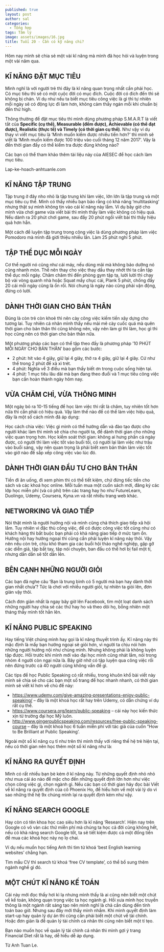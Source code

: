 ```yaml
---
published: true
layout: post
author: sal
categories:
  - Tổng hợp
tags: Tâm lý
image: assets/images/16.jpg
title: Tuổi 20 - Cần có kỹ năng chi?
---
```

Hôm nay mình sẽ chia sẻ một vài kĩ năng mà mình đã học hỏi và luyện trong một vài năm qua.

## KĨ NĂNG ĐẶT MỤC TIÊU

Mình nghĩ là với người trẻ thì đây là kĩ năng quan trọng nhất cần phải học. Có mục tiêu thì sẽ có một cuộc đời có mục đích. Cuộc đời có đích đến thì sẽ không bị chán. Ví dụ như nếu ta biết mục tiêu công việc là gì thì tự nhiên mỗi ngày sẽ có động lực đi làm hơn, không cảm thấy ngán mỗi khi chuẩn bị đến thứ high.

Thông thường để đặt mục tiêu thì mình dùng phương pháp S.M.A.R.T là viết tắt của **Specific (cụ thể), Measurable (đếm được), Achievable (có thể đạt được), Realistic (thực tế) và Timely (có thời gian cụ thể)**. Như vậy ví dụ thay vì viết mục tiêu là ‘Mình muốn kiếm được nhiều tiền hơn?’ thì mình sẽ viết là ‘Mình muốn kiếm được 100 triệu vào cuối tháng 12 năm 2017’. Vậy là đến thời gian đấy có thể kiểm tra được đúng không nào?

Các bạn có thể tham khảo thêm tài liệu này của AIESEC để học cách làm mục tiêu.

Lap-ke-hoach-anhtuanle.com

## KĨ NĂNG TẬP TRUNG

Tập trung ở đây nho nhỏ là tập trung khi làm việc, lớn lớn là tập trung và một mục tiêu cụ thể. Mình có thấy nhiều bạn bảo rằng có khả năng ‘multitasking’ nhưng thật sự mình không tin vào cái kĩ năng này lắm. Ví dụ bây giờ cho mình vừa chơi game vừa viết bài thì mình thấy làm việc không có hiệu quả. Nếu dành ra 20 phút chơi game, sau đấy 20 phút ngồi viết bài thì thấy hiệu quả hơn hẳn.

Một cách để luyện tập trung trong công việc là dùng phương pháp làm việc Pomodoro mà mình đã giới thiệu nhiều lần. Làm 25 phút nghỉ 5 phút.

## TẬP THỂ DỤC MỖI NGÀY

Cơ thể người nó cũng như cái máy, nếu dùng mãi mà không bảo dưỡng nó cũng nhanh mòn. Thế nên thay cho việc thay dầu thay nhớt thì ta cần tập thể dục mỗi ngày. Chăm chăm thì đến phòng gym tập tạ, lười lười thì chạy bộ vài vòng quanh nhà hoặc Squat mấy chục cái, Plank 5 phút, chống đẩy 20 cái mỗi ngày cũng là ổn rồi. Nói chung là ngày nào cũng phải vận động, đừng có lười.

## DÀNH THỜI GIAN CHO BẢN THÂN

Đúng là còn trẻ còn khoẻ thì nên cày công việc kiếm tiền xây dựng cho tương lai. Tuy nhiên cá nhân mình thấy nếu mải mê cày cuốc quá mà quên thời gian cho bản thân thì cũng không nên, vậy nên làm gì thì làm, học gì thì học cũng nên có thời gian cho bản thân nữa.

Một phương pháp các bạn có thể tập theo đấy là phương pháp ’10 PHÚT MỖI NGÀY CHO BẢN THÂN’ bao gồm các bước:
- 2 phút: hít vào 4 giây, giữ lại 4 giây, thở ra 4 giây, giữ lại 4 giây. Cứ như thế trong 2 phút để xả xì trét.
- 4 phút: Nghĩa về 3 điều mà bạn thấy biết ơn trong cuộc sống hiện tại.
- 4 phút: 1 mục tiêu lâu dài mà bạn đang theo đuổi và 1 mục tiêu công việc bạn cần hoàn thành ngày hôm nay.

## VỪA CHĂM CHỈ, VỪA THÔNG MINH

Một ngày bỏ ra 10-15 tiếng để học làm việc thì rất là chăm, tuy nhiên tốt hơn nữa thì cần phải có hiệu quả. Vậy làm thế nào để có thể làm việc hiệu quả, đây là một số cách mình đã áp dụng:

Học cách chia việc: Việc gì mình có thể hướng dẫn và đào tạo được cho người khác làm thì mình sẽ chia cho người ta, để dành thời gian cho những việc quan trọng hơn.
Học kiểm soát thời gian: không ai hưng phấn cả ngày được, có người thì làm việc tốt vào buổi tối, có người lại làm việc như trâu vào buổi sáng, vậy nên quan trọng là phải biết xem bản thân làm việc tốt vào giờ nào để sắp xếp công việc vào lúc đó.

## DÀNH THỜI GIAN ĐẦU TƯ CHO BẢN THÂN

Tiền đi ăn uống, đi xem phim thì có thể tiết kiệm, chứ đừng tiếc tiền cho sách và các khoá học online. Mỗi tuần mua một cuốn sách mới, đăng ký các lớp học miễn phí (và có phí) trên các trang hay ho như FutureLearn, Duolingo, Udemy, Coursera, Kyna.vn và rất nhiều trang web khác.

## NETWORKING VÀ GIAO TIẾP

Nói thật mình là người hướng nội và mình cũng chả thích giao tiếp xã hội lắm. Tuy nhiên vì đặc thù công việc, để có được công việc tốt cũng như có khách hàng thì bắt buộc bạn phải có khả năng giao tiếp ở mức tạm ổn. Hướng nội hay hướng ngoại thì cũng cần phải luyện kĩ năng này thôi. Vậy nên nếu còn trẻ, chịu khó tham gia các buổi hội thảo nghề nghiệp, gặp gỡ các diễn giả, tập bắt tay, tập nói chuyện, ban đầu có thể hơi bị fail một tí, nhưng dần dần sẽ tốt dần lên.

## BÊN CẠNH NHỮNG NGƯỜI GIỎI

Các bạn đã nghe câu ‘Bạn là trung bình có 5 người mà bạn hay dành thời gian nhất chưa’? Tức là chơi với nhiều người giỏi, tự nhiên ta giỏi lên, đơn giản vậy thôi.

Cách đơn giản nhất là ngay bây giờ lên Facebook, tìm một loạt danh sách những người hay chia sẻ các thứ hay ho và theo dõi họ, bỗng nhiên một tháng thấy mình tốt hẳn lên.

## KĨ NĂNG PUBLIC SPEAKING

Hay tiếng Việt chúng mình hay gọi là kĩ năng thuyết trình ấy. Kĩ năng này thì mặc định là mấy bạn hướng ngoại sẽ giỏi hơn, vì người ta chịu nói hơn những người hướng nội như chúng mình. Nhưng không phải là không luyện tập được. Hồi trước khi mình mới vào đại học mình cũng nhát lắm, nói trong nhóm 4 người còn ngại nữa là. Bây giờ nhờ có tập luyện qua công việc rồi nên đứng trước cả 40 người cũng không vấn đề gì.

Các tips để học Public Speaking có rất nhiều, trong khuôn khổ bài viết này mình sẽ chia sẻ cho các bạn một số trang để học nhanh nhanh, có thời gian mình sẽ viết kĩ hơn về chủ đề này:
- https://www.udemy.com/give-amazing-presentations-enjoy-public-speaking/ – đây là một khoá học rất hay trên Udemy, có dẫn chứng ví dụ rất cụ thể.
- https://www.coursera.org/learn/public-speaking – cái này học kiến thức xịn từ trường đại học Mỹ luôn.
- http://www.gingerpublicspeaking.com/resources/free-public-speaking-course – đây là một khoá học 6 tuần miễn phí với tác giả của cuốn ”How to Be Brilliant at Public Speaking’.

Ngoài một số kĩ năng cụ tỉ như trên thì mình thấy với riêng thế hệ trẻ hiện tại, nếu có thời gian nên học thêm một số kĩ năng như là:

## KĨ NĂNG RA QUYẾT ĐỊNH

Mình có rất nhiều bạn bè kém ở kĩ năng này. Từ những quyết định nhỏ nhỏ như mua cái áo nào để mặc cho đến những quyết định lớn hơn như việc chọn công việc gì, chọn ngành gì. Nếu các bạn có thời gian hãy đọc bài Viết về kĩ năng ra quyết định của cô Phoenix Ho, để hiểu hơn về một vài lý do vì sao những thế hệ 9x chúng mình lại ra quyết định kém như vậy.

## KĨ NĂNG SEARCH GOOGLE

Hay còn có tên khoa học cao siêu hơn là kĩ năng ‘Research’. Hiện nay trên Google có vô vàn các thứ miễn phí mà chúng ta học cả đời cũng không hết, nếu có khả năng search Google tốt, ta sẽ tiết kiệm được cả một đống tiền để mua các khoá học này nọ lọ chai.

Ví dụ nếu muốn học tiếng Anh thì tìm từ khoá ‘best English learning websites’ chẳng hạn.

Tìm mẫu CV thì search từ khoá ‘free CV template’, có thể bổ sung thêm ngành nghề gì đó.

## MỘT CHÚT KĨ NĂNG KẾ TOÁN

Cái này mới đọc thấy hơi kì lạ nhưng mình thấy là ai cũng nên biết một chút về kế toán, không quan trọng việc ta học ngành gì. Hồi xưa mình học truyền thông là một ngành rất sáng tạo nên mình nghĩ là chả cần dùng đến tính toán bao giờ. Nhưng sau đấy mới thấy mình nhầm. Khi mình quyết định làm start-up hay quản lý dự án thì cũng cần phải biết một chút về tài chính. Hoặc đơn giản là để quản lý tài chính cá nhân thì cũng nên biết một tí tẹo.

Bạn nào muốn học về quản lý tài chính cá nhân thì mình gợi ý trang Financial Diet rất là hay, dễ hiểu dễ áp dụng.

Từ Anh Tuan Le.
